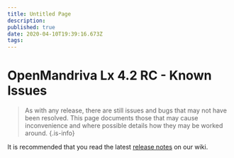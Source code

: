 ```yaml
---
title: Untitled Page
description: 
published: true
date: 2020-04-10T19:39:16.673Z
tags: 
---
```


# OpenMandriva Lx 4.2 RC - Known Issues
> As with any release, there are still issues and bugs that may not have been resolved. This page documents those that may cause inconvenience and where possible details how they may be worked around.
{.is-info}


It is recommended that you read the latest [release notes](/releases/omlx42/rc/notes) on our wiki.
